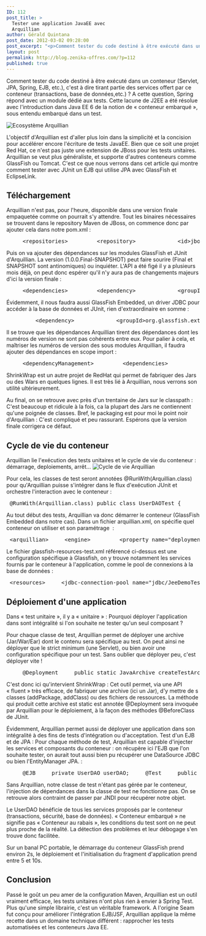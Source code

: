 ```yaml
---
ID: 112
post_title: >
  Tester une application JavaEE avec
  Arquillian
author: Gérald Quintana
post_date: 2012-03-02 09:28:00
post_excerpt: "<p>Comment tester du code destiné à être exécuté dans un conteneur (Servlet, JPA, Spring, EJB, etc.), c'est à dire tirant partie des services offert par ce conteneur (transactions, base de données,etc.) ? A cette question, Spring répond avec un module dédié aux tests. Cette lacune de J2EE a été résolue avec l'introduction dans Java EE 6 de la notion de « conteneur embarqué », sous entendu embarqué dans un test.</p>"
layout: post
permalink: http://blog.zenika-offres.com/?p=112
published: true
---
```

<p>Comment tester du code destiné à être exécuté dans un conteneur (Servlet, JPA, Spring, EJB, etc.), c'est à dire tirant partie des services offert par ce conteneur (transactions, base de données,etc.) ? A cette question, Spring répond avec un module dédié aux tests. Cette lacune de J2EE a été résolue avec l'introduction dans Java EE 6 de la notion de « conteneur embarqué », sous entendu embarqué dans un test.</p>
<!--more-->
<p><img src="/wp-content/uploads/2015/07/Arquillian-1.png" alt="Ecosystème Arquillian" title="Ecosystème Arquillian" /></p> <p>L'objectif d'Arquillian est d'aller plus loin dans la simplicité et la concision pour accélérer encore l'écriture de tests JavaEE. Bien que ce soit une projet Red Hat, ce n'est pas juste une extension de JBoss pour les tests unitaires. Arquillian se veut plus généraliste, et supporte d'autres conteneurs comme GlassFish ou Tomcat. C'est ce que nous verrons dans cet article qui montre comment tester avec JUnit un EJB qui utilise JPA avec GlassFish et EclipseLink.</p> <h2>Téléchargement</h2> <p>Arquillian n'est pas, pour l'heure, disponible dans une version finale empaquetée comme on pourrait s'y attendre. Tout les binaires nécessaires se trouvent dans le repository Maven de JBoss, on commence donc par ajouter cela dans notre pom.xml :</p> <pre>     &lt;repositories&gt;         &lt;repository&gt;             &lt;id&gt;jboss.org&lt;/id&gt;             &lt;name&gt;JBoss Repository&lt;/name&gt;             &lt;url&gt;https://repository.jboss.org/nexus/content/groups/public/&lt;/url&gt;         &lt;/repository&gt;     &lt;/repositories&gt; </pre> <p>Puis on va ajouter des dépendances sur les modules GlassFish et JUnit d'Arquillian. La version (1.0.0.Final-SNAPSHOT) peut faire sourire (Final et SNAPSHOT sont antinomiques) ou inquiéter. L'API a été figé il y a plusieurs mois déjà, on peut donc espérer qu'il n'y aura pas de changements  majeurs d'ici la version finale :</p> <pre>     &lt;dependencies&gt;         &lt;dependency&gt;             &lt;groupId&gt;org.jboss.arquillian.container&lt;/groupId&gt;             &lt;artifactId&gt;arquillian-glassfish-embedded-3.1&lt;/artifactId&gt;             &lt;version&gt;${arquillian.version}&lt;/version&gt;             &lt;scope&gt;test&lt;/scope&gt;         &lt;/dependency&gt;         &lt;dependency&gt;             &lt;groupId&gt;org.jboss.arquillian.junit&lt;/groupId&gt;             &lt;artifactId&gt;arquillian-junit-container&lt;/artifactId&gt;             &lt;version&gt;${arquillian.version}&lt;/version&gt;             &lt;scope&gt;test&lt;/scope&gt;         &lt;/dependency&gt; </pre> <p>Évidemment, il nous faudra aussi GlassFish Embedded, un driver JDBC pour accéder à la base de données et JUnit, rien d'extraordinaire en somme :</p> <pre>         &lt;dependency&gt;             &lt;groupId&gt;org.glassfish.extras&lt;/groupId&gt;             &lt;artifactId&gt;glassfish-embedded-all&lt;/artifactId&gt;             &lt;version&gt;3.1&lt;/version&gt;             &lt;scope&gt;test&lt;/scope&gt;         &lt;/dependency&gt;         &lt;dependency&gt;             &lt;groupId&gt;org.apache.derby&lt;/groupId&gt;             &lt;artifactId&gt;derby&lt;/artifactId&gt;             &lt;version&gt;10.8.2.2&lt;/version&gt;             &lt;scope&gt;test&lt;/scope&gt;         &lt;/dependency&gt;         &lt;dependency&gt;             &lt;groupId&gt;junit&lt;/groupId&gt;             &lt;artifactId&gt;junit&lt;/artifactId&gt;             &lt;version&gt;4.10&lt;/version&gt;             &lt;scope&gt;test&lt;/scope&gt;         &lt;/dependency&gt;     &lt;/dependencies&gt; </pre> <p>Il se trouve que les dépendances Arquillian tirent des dépendances dont les numéros de version ne sont pas cohérents entre eux. Pour palier à cela, et maîtriser les numéros de version des sous modules Arquillian, il faudra ajouter des dépendances en scope import :</p> <pre>     &lt;dependencyManagement&gt;         &lt;dependencies&gt; 			&lt;dependency&gt; 				&lt;groupId&gt;org.jboss.arquillian&lt;/groupId&gt; 				&lt;artifactId&gt;arquillian-bom&lt;/artifactId&gt; 				&lt;version&gt;${arquillian.version}&lt;/version&gt; 				&lt;type&gt;pom&lt;/type&gt; 				&lt;scope&gt;import&lt;/scope&gt; 			&lt;/dependency&gt; 			&lt;dependency&gt; 				&lt;groupId&gt;org.jboss.shrinkwrap&lt;/groupId&gt; 				&lt;artifactId&gt;shrinkwrap-bom&lt;/artifactId&gt; 				&lt;version&gt;1.0.0-cr-3&lt;/version&gt; 				&lt;type&gt;pom&lt;/type&gt; 				&lt;scope&gt;import&lt;/scope&gt; 			&lt;/dependency&gt;         &lt;/dependencies&gt;     &lt;/dependencyManagement&gt; </pre> <p>ShrinkWrap est un autre projet de RedHat qui permet de fabriquer des Jars ou des Wars en quelques lignes. Il est très lié à Arquillian, nous verrons son utilité ultérieurement.</p> <p>Au final, on se retrouve avec près d'un trentaine de Jars sur le classpath : C'est beaucoup et ridicule à la fois, ca la plupart des Jars ne contiennent qu'une poignée de classes. Bref, le packaging est pour moi le point noir d'Arquillian : C'est compliqué et peu rassurant. Espérons que la version finale corrigera ce défaut.</p> <h2>Cycle de vie du conteneur</h2> <p>Arquillian lie l'exécution des tests unitaires et le cycle de vie du conteneur : démarrage, deploiements, arrêt... <img src="/wp-content/uploads/2015/07/Arquillian-2.png" alt="Cycle de vie Arquillian" title="Cycle de vie Arquillian" /></p> <p>Pour cela, les classes de test seront annotées @RunWith(Arquillian.class) pour qu'Arquillian puisse s'intégrer dans le flux d'exécution JUnit et orchestre l'interaction avec le conteneur :</p> <pre> @RunWith(Arquillian.class) public class UserDAOTest { </pre> <p>Au tout début des tests, Arquillian va donc démarrer le conteneur (GlassFish Embedded dans notre cas). Dans un fichier arquillian.xml, on spécifie quel conteneur on utiliser et son paramétrage  :</p> <pre> &lt;arquillian&gt;     &lt;engine&gt;         &lt;property name=&quot;deploymentExportPath&quot;&gt;target/arquillian&lt;/property&gt;     &lt;/engine&gt;     &lt;container default=&quot;true&quot; qualifier=&quot;glassfish&quot;&gt;         &lt;configuration&gt;             &lt;property name=&quot;sunResourcesXml&quot;&gt;src/test/resources/glassfish-resources-test.xml&lt;/property&gt;         &lt;/configuration&gt;     &lt;/container&gt; &lt;/arquillian&gt; </pre> <p>Le fichier glassfish-resources-test.xml référencé ci-dessus est une configuration spécifique à Glassfish, on y trouve notamment les services fournis par le conteneur à l'application, comme le pool de connexions à la base de données :</p> <pre> &lt;resources&gt;     &lt;jdbc-connection-pool name=&quot;jdbc/JeeDemoTestPool&quot; res-type=&quot;javax.sql.DataSource&quot;                       datasource-classname=&quot;org.apache.derby.jdbc.EmbeddedXADataSource40&quot;                       pool-resize-quantity=&quot;1&quot; max-pool-size=&quot;5&quot; steady-pool-size=&quot;0&quot;                       statement-timeout-in-seconds=&quot;60&quot; &gt;         &lt;property name=&quot;databaseName&quot; value=&quot;JeeDemoTestDB&quot; /&gt;         &lt;property name=&quot;user&quot; value=&quot;JeeDemoTest&quot; /&gt;         &lt;property name=&quot;password&quot; value=&quot;JeeDemoTest&quot; /&gt;         &lt;property name=&quot;connectionAttributes&quot; value=&quot;create=true&quot; /&gt;     &lt;/jdbc-connection-pool&gt;     &lt;jdbc-resource jndi-name=&quot;jdbc/JeeDemoTestDS&quot; pool-name=&quot;jdbc/JeeDemoTestPool&quot; /&gt; &lt;/resources&gt; </pre> <h2>Déploiement d'une application</h2> <p>Dans « test unitaire », il y a « unitaire » : Pourquoi déployer l'application dans sont intégralité si l'on souhaite ne tester qu'un seul composant ?</p> <p>Pour chaque classe de test, Arquillian permet de déployer une archive (Jar/War/Ear) dont le contenu sera spécifique au test. On peut ainsi ne déployer que le strict minimum (une Servlet), ou bien avoir une configuration spécifique pour un test. Sans oublier que déployer peu, c'est déployer vite !</p> <pre>     @Deployment     public static JavaArchive createTestArchive() {         return ShrinkWrap.create(JavaArchive.class, &quot;UserDAOTest.jar&quot;)                 .addPackage(&quot;com.zenika.jeedemo.model&quot;)                 .addClass(UserDAO.class)                 .addAsManifestResource(&quot;persistence-test.xml&quot;,&quot;persistence.xml&quot;);     } </pre> <p>C'est donc ici qu'intervient ShrinkWrap :  Cet outil permet, via une API « fluent » très efficace, de fabriquer une archive (ici un Jar), d'y mettre de
s classes (addPackage, addClass) ou des fichiers de ressources. La méthode qui produit cette archive est static est annotée @Deployment sera invoquée par Arquillian pour le déploiement, à la façon des méthodes @BeforeClass de JUnit.</p> <p>Évidemment, Arquillian permet aussi de déployer une application dans son intégralité à des fins de tests d'intégration ou d'acceptation. Test d'un EJB et de JPA : Pour chaque méthode de test, Arquillian est capable d'injecter les services et composants du conteneur : on récupère ici l'EJB que l'on souhaite tester, on aurait tout aussi bien pu récupérer une DataSource JDBC ou bien l'EntityManager JPA. :</p> <pre>     @EJB     private UserDAO userDAO;     @Test     public void testFindAll() {         List&lt;User&gt; users=userDAO.findAllUsers();         assertFalse(users.isEmpty());     } </pre> <p>Sans Arquillian, notre classe de test n'étant pas gérée par le conteneur, l'injection de dépendances dans la classe de test ne fonctionne pas. On se retrouve alors contraint de passer par JNDI pour récupérer notre objet.</p> <p>Le UserDAO bénéficie de tous les services proposés par le conteneur (transactions, sécurité, base de données). « Conteneur embarqué » ne signifie pas « Conteneur au rabais », les conditions du test sont on ne peut plus proche de la réalité. La détection des problèmes et leur débogage s'en trouve donc facilitée.</p> <p>Sur un banal PC portable, le démarrage du conteneur GlassFish prend environ 2s, le déploiement et l'initialisation du fragment d'application prend entre 5 et 10s.</p> <h2>Conclusion</h2> <p>Passé le goût un peu amer de la configuration Maven, Arquillian est un outil vraiment efficace, les tests unitaires n'ont plus rien à envier à Spring Test. Plus qu'une simple librairie, c'est un véritable framework. A l'origine Seam fut conçu pour améliorer l'intégration EJB/JSF, Arquillian applique la même recette dans un domaine technique différent : rapprocher les tests automatisées et les conteneurs Java EE.</p>